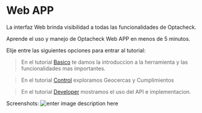 
# Web APP

La interfaz Web brinda visibilidad a todas las funcionalidades de Optacheck. 

Aprende el uso y manejo de Optacheck Web APP en menos de 5 minutos. 

Elije entre las siguientes opciones para entrar al tutorial:
> En el tutorial [Basico](/v1/web-app/basico/introduccion.html) te damos la introduccion a la herramienta y las funcionalidades mas importantes. 

> En el tutorial [Control](https://stackedit.io/) exploramos Geocercas y Cumplimientos 

> En el tutorial [Developer](https://stackedit.io/) mostramos el uso del API e implementacion. 

Screenshots:
![enter image description here](s3://hook-docs/images/collage1.png)
<!--stackedit_data:
eyJoaXN0b3J5IjpbLTU0ODg2NTYxOSwtMTUxODM5NDIzMF19
-->